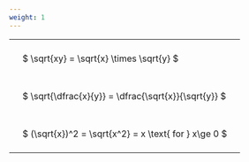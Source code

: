 ```yaml
---
weight: 1
---
```


<style type="text/css">
#T_5f6a1 th.col_heading {
  text-align: left;
  font-size: 1em;
}
#T_5f6a1 td {
  text-align: left;
  font-size: 1em;
  padding: 1.5em;
}
</style>
<table id="T_5f6a1">
  <thead>
  </thead>
  <tbody>
    <tr>
      <td id="T_5f6a1_row0_col0" class="data row0 col0" >$ \sqrt{xy} = \sqrt{x} \times \sqrt{y} $</td>
    </tr>
    <tr>
      <td id="T_5f6a1_row1_col0" class="data row1 col0" >$ \sqrt{\dfrac{x}{y}} = \dfrac{\sqrt{x}}{\sqrt{y}} $</td>
    </tr>
    <tr>
      <td id="T_5f6a1_row2_col0" class="data row2 col0" >$ (\sqrt{x})^2 = \sqrt{x^2} = x \text{ for } x\ge 0 $</td>
    </tr>
  </tbody>
</table>
